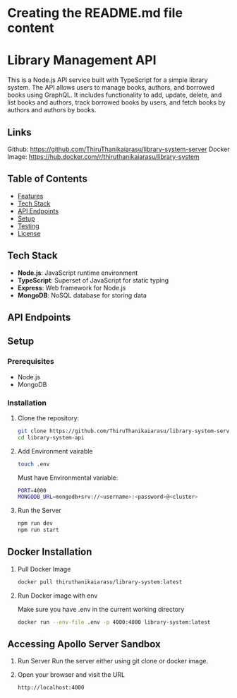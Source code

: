 # Creating the README.md file content

# Library Management API

This is a Node.js API service built with TypeScript for a simple library system. The API allows users to manage books, authors, and borrowed books using GraphQL. It includes functionality to add, update, delete, and list books and authors, track borrowed books by users, and fetch books by authors and authors by books.

## Links 

Github: https://github.com/ThiruThanikaiarasu/library-system-server
Docker Image: https://hub.docker.com/r/thiruthanikaiarasu/library-system

## Table of Contents

- [Features](#features)
- [Tech Stack](#tech-stack)
- [API Endpoints](#api-endpoints)
- [Setup](#setup)
- [Testing](#testing)
- [License](#license)

## Tech Stack

- **Node.js**: JavaScript runtime environment
- **TypeScript**: Superset of JavaScript for static typing
- **Express**: Web framework for Node.js
- **MongoDB**: NoSQL database for storing data

## API Endpoints



## Setup

### Prerequisites

- Node.js
- MongoDB

### Installation 

1. Clone the repository:
   ```bash
   git clone https://github.com/ThiruThanikaiarasu/library-system-server
   cd library-system-api
    ```

2. Add Environment vairable

    ```bash
    touch .env
    ```
    Must have Environmental variable: 
    ```bash 
    PORT=4000
    MONGODB_URL=mongodb+srv://<username>:<password>@<cluster>
    ```

3. Run the Server
    ```bash
    npm run dev
    npm run start
    ```

## Docker Installation 

1. Pull Docker Image
    ```bash
    docker pull thiruthanikaiarasu/library-system:latest
    ```

2. Run Docker image with env

    Make sure you have .env in the current working directory 

    ```bash 
    docker run --env-file .env -p 4000:4000 library-system:latest
    ```

## Accessing Apollo Server Sandbox 

1. Run Server 
    Run the server either using git clone or docker image. 

2. Open your browser and visit the URL
    ```bash 
    http://localhost:4000
    ```
